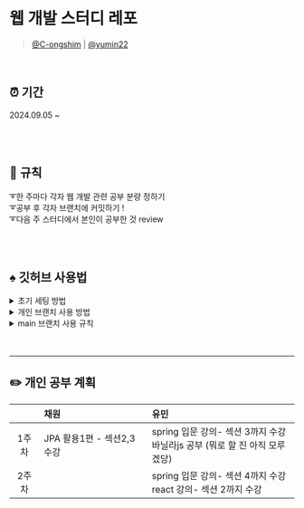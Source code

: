 # 웹 개발 스터디 레포
> [@C-ongshim](https://github.com/C-ongshim) | [@yumin22](https://github.com/yumin22)


<br/>

## ⏰ 기간
2024.09.05 ~

<br/><br/>

## 📌 규칙
➰한 주마다 각자 웹 개발 관련 공부 분량 정하기 <br/>
➰공부 후 각자 브랜치에 커밋하기 !<br/>
➰다음 주 스터디에서 본인이 공부한 것 review<br/>

<br/><br/>
  
## ♠️ 깃허브 사용법
<details>
  <summary>초기 세팅 방법</summary>
  1. local에 원하는 폴더 생성<br/>
  2. 루트 디렉토리에 git init<br/>
  3. git clone {레포지토리 주소} <strong>(레포 내용 받아오기)</strong><br/>
  -> 연결 확인: git remote -v<br/>
  4. git checkout -b {원하는 브랜치 이름} <strong>(새로운 브랜치 생성)</strong> <br/>
  -> local 브랜치 및 현재 위치 브랜치 확인: git branch<br/>
  -> origin 브랜치 확인 가능: git branch -r
</details>

<details>
  <summary>개인 브랜치 사용 방법</summary>
  ✔️ 코드파일 올리고 싶을 때<br/>
  -> git add . <strong>(루트 디렉토리 내 모든 파일 스테이징)</strong><br/>
  -> git commit -m "{원하는 커밋 명}" <strong>(add한 파일 로컬저장소에 저장)</strong><br/>
  -> git push origin {원하는 브랜치 이름}<strong>(commit을 원격저장소에 반영)</strong>
</details>

<details>
  <summary>main 브랜치 사용 규칙</summary>
  
  공부 계획표 작성: 본인 이름 아래아래 칸 |  | 사이에 작성, 줄넘김은 `<br/>`태그 넣기
</details


<br/><br/>

---
## ✏️ 개인 공부 계획
||채원|유민|
|:--:|:--|:--|
|1주차|JPA 활용1편 - 섹션2,3 수강|spring 입문 강의- 섹션 3까지 수강<br/>바닐라js 공부 (뭐로 할 진 아직 모루겠당)|
|2주차||spring 입문 강의- 섹션 4까지 수강<br/>react 강의- 섹션 2까지 수강|


